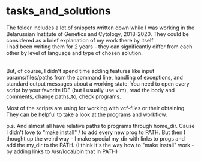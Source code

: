 # tasks_and_solutions
The folder includes a lot of snippets written down while I was working in the Belarussian Institute of Genetics and Cytology, 2018-2020. They could be considered as a brief explanation of my work there by itself </br>
I had been writing them for 2 years - they can significantly differ from each other by level of language and type of chosen solution.</br></br>

But, of course, I didn't spend time adding features like input params/files/paths from the command line, handling of exceptions, and standard output messages about a working state. You need to open every script by your favorite IDE (but I usually use vim),  read the body and comments, change paths_to, check programs.</br>

Most of the scripts are using for working with vcf-files or their obtaining. They can be helpful to take a look at the programs and workflow. </br>

p.s. And almost all have relative paths to programs through home_dir. Cause I didn't love to "make install" / to add every new prog to PATH. But then I thought up the weird way - I make special my_dir with links to progs and add the my_dir to the PATH. (I think it's the way how to "make install" work - by adding links to /usr/local/bin that in PATH)
